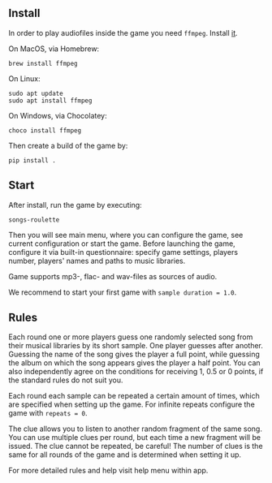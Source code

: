 ## Install

In order to play audiofiles inside the game you need `ffmpeg`. Install [it](https://ffmpeg.org/download.html).

On MacOS, via Homebrew:
```
brew install ffmpeg
```

On Linux:
```
sudo apt update
sudo apt install ffmpeg
```

On Windows, via Chocolatey:
```
choco install ffmpeg
```

Then create a build of the game by:
```
pip install .
```

## Start

After install, run the game by executing:
```
songs-roulette
```
Then you will see main menu, where you can configure the game, see current configuration or start the game. Before launching the game, configure it via built-in questionnaire: specify game settings, players number, players' names and paths to music libraries. 

Game supports mp3-, flac- and wav-files as sources of audio.

We recommend to start your first game with ```sample duration = 1.0```.

## Rules

Each round one or more players guess one randomly selected song from their musical libraries by its short sample. One player guesses after another. Guessing the name of the song gives the player a full point, while guessing the album on which the song appears gives the player a half point. You can also independently agree on the conditions for receiving 1, 0.5 or 0 points, if the standard rules do not suit you.

Each round each sample can be repeated a certain amount of times, which are specified when setting up the game. For infinite repeats configure the game with ```repeats = 0```.

The clue allows you to listen to another random fragment of the same song. You can use multiple clues per round, but each time a new fragment will be issued. The clue cannot be repeated, be careful! The number of clues is the same for all rounds of the game and is determined when setting it up.

For more detailed rules and help visit help menu within app.
